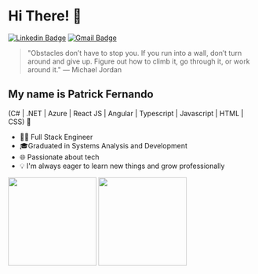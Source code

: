 <h1>Hi There! 👋</h1>

  [![Linkedin Badge](https://img.shields.io/badge/-LinkedIn-0e2647?style=flat-square&logo=Linkedin&logoColor=white&link=https://www.linkedin.com/in/patrickferbrito/)](https://www.linkedin.com/in/patrickferbrito)
[![Gmail Badge](https://img.shields.io/badge/-patrickferdev@gmail.com-0e2647?style=flat-square&logo=Gmail&logoColor=white&link=mailto:patrickferdev@gmail.com)](mailto:patrickferdev@gmail.com)

> "Obstacles don’t have to stop you. If you run into a wall, don’t turn around and give up. Figure out how to climb it, go through it, or work around it." — Michael Jordan

## My name is Patrick Fernando
(C# | .NET | Azure | React JS | Angular | Typescript | Javascript | HTML | CSS) 🚀
- 👩‍💻 Full Stack Engineer
- 🎓Graduated in Systems Analysis and Development
- 🌐 Passionate about tech
- 💡 I'm always eager to learn new things and grow professionally

<div align="left">
<img height="180em" src="https://github-readme-stats.vercel.app/api?username=patrickfer&show_icons=true&theme=blue_navy&include_all_commits=true&count_private=true"/>
  <img height="180em" src="https://github-readme-stats.vercel.app/api/top-langs/?username=patrickfer&layout=compact&langs_count=7&theme=blue_navy"/>
</div>
